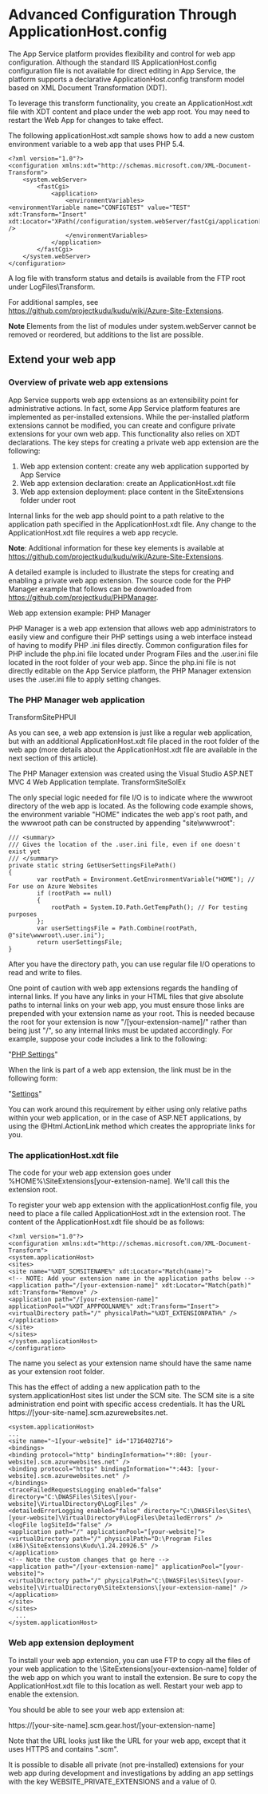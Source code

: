 # Advanced Configuration Through ApplicationHost.config
The App Service platform provides flexibility and control for web app configuration. Although the standard IIS ApplicationHost.config configuration file is not available for direct editing in App Service, the platform supports a declarative ApplicationHost.config transform model based on XML Document Transformation (XDT).

To leverage this transform functionality, you create an ApplicationHost.xdt file with XDT content and place under the web app root. You may need to restart the Web App for changes to take effect.

The following applicationHost.xdt sample shows how to add a new custom environment variable to a web app that uses PHP 5.4.

    <?xml version="1.0"?>
    <configuration xmlns:xdt="http://schemas.microsoft.com/XML-Document-Transform">
    	<system.webServer>
    		<fastCgi>
    			<application>
    				<environmentVariables>
    <environmentVariable name="CONFIGTEST" value="TEST" xdt:Transform="Insert" xdt:Locator="XPath(/configuration/system.webServer/fastCgi/application[contains(@fullPath,'5.4')]/environmentVariables)" />
    				</environmentVariables>
    			</application>
    		</fastCgi>
    	</system.webServer>
    </configuration>
A log file with transform status and details is available from the FTP root under LogFiles\Transform.

For additional samples, see https://github.com/projectkudu/kudu/wiki/Azure-Site-Extensions.

**Note**
Elements from the list of modules under system.webServer cannot be removed or reordered, but additions to the list are possible.

## Extend your web app
### Overview of private web app extensions
App Service supports web app extensions as an extensibility point for administrative actions. In fact, some App Service platform features are implemented as per-installed extensions. While the per-installed platform extensions cannot be modified, you can create and configure private extensions for your own web app. This functionality also relies on XDT declarations. The key steps for creating a private web app extension are the following:

1. Web app extension content: create any web application supported by App Service
1. Web app extension declaration: create an ApplicationHost.xdt file
1. Web app extension deployment: place content in the SiteExtensions folder under root

Internal links for the web app should point to a path relative to the application path specified in the ApplicationHost.xdt file. Any change to the ApplicationHost.xdt file requires a web app recycle.

**Note**: Additional information for these key elements is available at https://github.com/projectkudu/kudu/wiki/Azure-Site-Extensions.

A detailed example is included to illustrate the steps for creating and enabling a private web app extension. The source code for the PHP Manager example that follows can be downloaded from https://github.com/projectkudu/PHPManager.

Web app extension example: PHP Manager

PHP Manager is a web app extension that allows web app administrators to easily view and configure their PHP settings using a web interface instead of having to modify PHP .ini files directly. Common configuration files for PHP include the php.ini file located under Program Files and the .user.ini file located in the root folder of your web app. Since the php.ini file is not directly editable on the App Service platform, the PHP Manager extension uses the .user.ini file to apply setting changes.

### The PHP Manager web application
TransformSitePHPUI

As you can see, a web app extension is just like a regular web application, but with an additional ApplicationHost.xdt file placed in the root folder of the web app (more details about the ApplicationHost.xdt file are available in the next section of this article).

The PHP Manager extension was created using the Visual Studio ASP.NET MVC 4 Web Application template.
TransformSiteSolEx

The only special logic needed for file I/O is to indicate where the wwwroot directory of the web app is located. As the following code example shows, the environment variable "HOME" indicates the web app's root path, and the     wwwroot path can be constructed by appending "site\wwwroot":
    
    /// <summary>
    /// Gives the location of the .user.ini file, even if one doesn't exist yet
    /// </summary>
    private static string GetUserSettingsFilePath()
    {
    		var rootPath = Environment.GetEnvironmentVariable("HOME"); // For use on Azure Websites
    		if (rootPath == null)
    	    {
    		    rootPath = System.IO.Path.GetTempPath(); // For testing purposes
    	    };
    	    var userSettingsFile = Path.Combine(rootPath, @"site\wwwroot\.user.ini");
    	    return userSettingsFile;
    }
After you have the directory path, you can use regular file I/O operations to read and write to files.

One point of caution with web app extensions regards the handling of internal links. If you have any links in your HTML files that give absolute paths to internal links on your web app, you must ensure those links are prepended with your extension name as your root. This is needed because the root for your extension is now "/[your-extension-name]/" rather than being just "/", so any internal links must be updated accordingly. For example, suppose your code includes a link to the following:

"<a href="/Home/Settings">PHP Settings</a>"

When the link is part of a web app extension, the link must be in the following form:

"<a href="/[your-site-name]/Home/Settings">Settings</a>"

You can work around this requirement by either using only relative paths within your web application, or in the case of ASP.NET applications, by using the @Html.ActionLink method which creates the appropriate links for you.

### The applicationHost.xdt file

The code for your web app extension goes under %HOME%\SiteExtensions[your-extension-name]. We'll call this the extension root.

To register your web app extension with the applicationHost.config file, you need to place a file called ApplicationHost.xdt in the extension root. The content of the ApplicationHost.xdt file should be as follows:

    <?xml version="1.0"?>
    <configuration xmlns:xdt="http://schemas.microsoft.com/XML-Document-Transform">
    <system.applicationHost>
    <sites>
    <site name="%XDT_SCMSITENAME%" xdt:Locator="Match(name)">
    <!-- NOTE: Add your extension name in the application paths below -->
    <application path="/[your-extension-name]" xdt:Locator="Match(path)" xdt:Transform="Remove" />
    <application path="/[your-extension-name]" applicationPool="%XDT_APPPOOLNAME%" xdt:Transform="Insert">
    <virtualDirectory path="/" physicalPath="%XDT_EXTENSIONPATH%" />
    </application>
    </site>
    </sites>
    </system.applicationHost>
    </configuration>
The name you select as your extension name should have the same name as your extension root folder.

This has the effect of adding a new application path to the system.applicationHost sites list under the SCM site. The SCM site is a site administration end point with specific access credentials. It has the URL https://[your-site-name].scm.azurewebsites.net.

    <system.applicationHost>
    ...
    <site name="~1[your-website]" id="1716402716">
    <bindings>
    <binding protocol="http" bindingInformation="*:80: [your-website].scm.azurewebsites.net" />
    <binding protocol="https" bindingInformation="*:443: [your-website].scm.azurewebsites.net" />
    </bindings>
    <traceFailedRequestsLogging enabled="false" directory="C:\DWASFiles\Sites\[your-website]\VirtualDirectory0\LogFiles" />
    <detailedErrorLogging enabled="false" directory="C:\DWASFiles\Sites\[your-website]\VirtualDirectory0\LogFiles\DetailedErrors" />
    <logFile logSiteId="false" />
    <application path="/" applicationPool="[your-website]">
    <virtualDirectory path="/" physicalPath="D:\Program Files (x86)\SiteExtensions\Kudu\1.24.20926.5" />
    </application>
    <!-- Note the custom changes that go here -->
    <application path="/[your-extension-name]" applicationPool="[your-website]">
    <virtualDirectory path="/" physicalPath="C:\DWASFiles\Sites\[your-website]\VirtualDirectory0\SiteExtensions\[your-extension-name]" />
    </application>
    </site>
    </sites>
      ...
    </system.applicationHost>

### Web app extension deployment
To install your web app extension, you can use FTP to copy all the files of your web application to the \SiteExtensions\[your-extension-name] folder of the web app on which you want to install the extension. Be sure to copy the ApplicationHost.xdt file to this location as well. Restart your web app to enable the extension.

You should be able to see your web app extension at:

https://[your-site-name].scm.gear.host/[your-extension-name]

Note that the URL looks just like the URL for your web app, except that it uses HTTPS and contains ".scm".

It is possible to disable all private (not pre-installed) extensions for your web app during development and investigations by adding an app settings with the key WEBSITE_PRIVATE_EXTENSIONS and a value of 0.